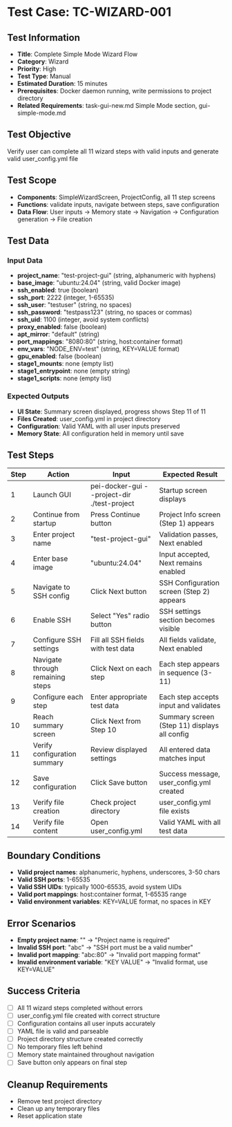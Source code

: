 # Test Case: TC-WIZARD-001

## Test Information
- **Title**: Complete Simple Mode Wizard Flow
- **Category**: Wizard
- **Priority**: High
- **Test Type**: Manual
- **Estimated Duration**: 15 minutes
- **Prerequisites**: Docker daemon running, write permissions to project directory
- **Related Requirements**: task-gui-new.md Simple Mode section, gui-simple-mode.md

## Test Objective
Verify user can complete all 11 wizard steps with valid inputs and generate valid user_config.yml file

## Test Scope  
- **Components**: SimpleWizardScreen, ProjectConfig, all 11 step screens
- **Functions**: validate inputs, navigate between steps, save configuration
- **Data Flow**: User inputs → Memory state → Navigation → Configuration generation → File creation

## Test Data
### Input Data
- **project_name**: "test-project-gui" (string, alphanumeric with hyphens)
- **base_image**: "ubuntu:24.04" (string, valid Docker image)
- **ssh_enabled**: true (boolean)
- **ssh_port**: 2222 (integer, 1-65535)
- **ssh_user**: "testuser" (string, no spaces)
- **ssh_password**: "testpass123" (string, no spaces or commas)
- **ssh_uid**: 1100 (integer, avoid system conflicts)
- **proxy_enabled**: false (boolean)
- **apt_mirror**: "default" (string)
- **port_mappings**: "8080:80" (string, host:container format)
- **env_vars**: "NODE_ENV=test" (string, KEY=VALUE format)
- **gpu_enabled**: false (boolean)
- **stage1_mounts**: none (empty list)
- **stage1_entrypoint**: none (empty string)
- **stage1_scripts**: none (empty list)

### Expected Outputs
- **UI State**: Summary screen displayed, progress shows Step 11 of 11
- **Files Created**: user_config.yml in project directory
- **Configuration**: Valid YAML with all user inputs preserved
- **Memory State**: All configuration held in memory until save

## Test Steps
| Step | Action | Input | Expected Result |
|------|--------|-------|-----------------|
| 1 | Launch GUI | pei-docker-gui --project-dir ./test-project | Startup screen displays |
| 2 | Continue from startup | Press Continue button | Project Info screen (Step 1) appears |
| 3 | Enter project name | "test-project-gui" | Validation passes, Next enabled |
| 4 | Enter base image | "ubuntu:24.04" | Input accepted, Next remains enabled |
| 5 | Navigate to SSH config | Click Next button | SSH Configuration screen (Step 2) appears |
| 6 | Enable SSH | Select "Yes" radio button | SSH settings section becomes visible |
| 7 | Configure SSH settings | Fill all SSH fields with test data | All fields validate, Next enabled |
| 8 | Navigate through remaining steps | Click Next on each step | Each step appears in sequence (3-11) |
| 9 | Configure each step | Enter appropriate test data | Each step accepts input and validates |
| 10 | Reach summary screen | Click Next from Step 10 | Summary screen (Step 11) displays all config |
| 11 | Verify configuration summary | Review displayed settings | All entered data matches input |
| 12 | Save configuration | Click Save button | Success message, user_config.yml created |
| 13 | Verify file creation | Check project directory | user_config.yml file exists |
| 14 | Verify file content | Open user_config.yml | Valid YAML with all test data |

## Boundary Conditions
- **Valid project names**: alphanumeric, hyphens, underscores, 3-50 chars
- **Valid SSH ports**: 1-65535
- **Valid SSH UIDs**: typically 1000-65535, avoid system UIDs
- **Valid port mappings**: host:container format, 1-65535 range
- **Valid environment variables**: KEY=VALUE format, no spaces in KEY

## Error Scenarios
- **Empty project name**: "" → "Project name is required"
- **Invalid SSH port**: "abc" → "SSH port must be a valid number"
- **Invalid port mapping**: "abc:80" → "Invalid port mapping format"
- **Invalid environment variable**: "KEY VALUE" → "Invalid format, use KEY=VALUE"

## Success Criteria
- [ ] All 11 wizard steps completed without errors
- [ ] user_config.yml file created with correct structure
- [ ] Configuration contains all user inputs accurately
- [ ] YAML file is valid and parseable
- [ ] Project directory structure created correctly
- [ ] No temporary files left behind
- [ ] Memory state maintained throughout navigation
- [ ] Save button only appears on final step

## Cleanup Requirements
- Remove test project directory
- Clean up any temporary files
- Reset application state